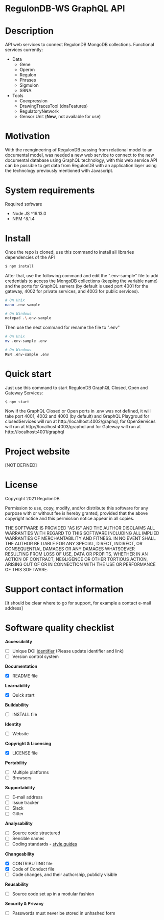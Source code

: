 # RegulonDB-WS GraphQL API


# Description

API web services to connect RegulonDB MongoDB collections. 
Functional services currently:
- Data
    - Gene
    - Operon
    - Regulon
    - Phrases
    - Sigmulon
    - SRNA
- Tools
    - Coexpression
    - DrawingTracesTool (dnaFeatures)
    - RegulatoryNetwork
    - Gensor Unit (**New**, not available for use) 


# Motivation

With the reengineering of RegulonDB passing from relational model to an documental model, was needed a new web service to connect to the new documental database using GraphQL technology, with this web service  API can be possible to get data from RegulonDB with an application layer using the technology previously mentioned with Javascript. 

# System requirements

Required software

- Node JS ^16.13.0
- NPM ^8.1.4

# Install

Once the repo is cloned, use this command to install all libraries dependencies of the API

```bash
$ npm install
```

After that, use the following command and edit the ".env-sample" file to add credentials to access the MongoDB collections (keeping the variable name) and the ports for GraphQL servers (by default is used port 4001 for the gateway, 4002 for private services, and 4003 for public services).

```bash
# On Unix
nano .env-sample

# On Windows
notepad .\.env-sample
```

Then use the next command for rename the file to ".env"

```bash
# On Unix
mv .env-sample .env

# On Windows
REN .env-sample .env
```

# Quick start

 Just use this command to start RegulonDB GraphQL Closed, Open and Gateway Services:

```
$ npm start
```

Now if the GraphQL Closed or Open ports in .env was not defined, it will take port 4001, 4002 and 4003 (by default) and GraphQL Playgroud for closedServices will run at http://localhost:4002/graphql, for OpenServices will run at http://localhost:4003/graphql and for Gateway will run at http://localhost:4001/graphql 

# Project website

[NOT DEFINED]

# License

Copyright 2021 RegulonDB

Permission to use, copy, modify, and/or distribute this software for any purpose with or without fee is hereby granted, provided that the above copyright notice and this permission notice appear in all copies.

THE SOFTWARE IS PROVIDED "AS IS" AND THE AUTHOR DISCLAIMS ALL WARRANTIES WITH REGARD TO THIS SOFTWARE INCLUDING ALL IMPLIED WARRANTIES OF MERCHANTABILITY AND FITNESS. IN NO EVENT SHALL THE AUTHOR BE LIABLE FOR ANY SPECIAL, DIRECT, INDIRECT, OR CONSEQUENTIAL DAMAGES OR ANY DAMAGES WHATSOEVER RESULTING FROM LOSS OF USE, DATA OR PROFITS, WHETHER IN AN ACTION OF CONTRACT, NEGLIGENCE OR OTHER TORTIOUS ACTION, ARISING OUT OF OR IN CONNECTION WITH THE USE OR PERFORMANCE OF THIS SOFTWARE.

# Support contact information

[It should be clear where to go for support, for example a contact e-mail address]

# Software quality checklist

**Accessibility**

- [ ] Unique DOI [identifier](http://....) (Please update identifier and link)
- [ ] Version control system

**Documentation**

- [x] README file

**Learnability**

- [x] Quick start

**Buildability**

- [ ] INSTALL file

**Identity**

- [ ] Website

**Copyright & Licensing**

- [x] LICENSE file

**Portability**

- [ ] Multiple platforms
- [ ] Browsers

**Supportability**

- [ ] E-mail address
- [ ] Issue tracker
- [ ] Slack
- [ ] Gitter

**Analysability**

- [ ] Source code structured
- [ ] Sensible names
- [ ] Coding standards - [style guides](http://google.github.io/styleguide/)

**Changeability**

- [x] CONTRIBUTING file
- [x] Code of Conduct file
- [ ] Code changes, and their authorship, publicly visible

**Reusability**

- [ ] Source code set up in a modular fashion

**Security & Privacy**

- [ ] Passwords must never be stored in unhashed form
